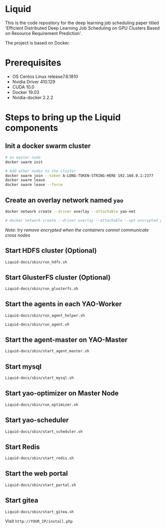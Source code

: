 # Liquid
This is the code repository for the deep learning job scheduling paper titled 'Efficient Distributed Deep Learning Job Scheduling on GPU Clusters Based on Resource Requirement Prediction'.

The project is based on Docker.


# Prerequisites
- OS Centos Linux release7.6.1810
- Nvidia Driver 410.129
- CUDA 10.0
- Docker 19.03
- Nvidia-docker 2.2.2
 


# Steps to bring up the Liquid components


## Init a docker swarm cluster
```bash
# on master node
docker swarm init

# Add other nodes to the cluster
docker swarm join --token A-LONG-TOKEN-STRING-HERE 192.168.0.1:2377
docker swarm leave
docker swarm leave --force
```


## Create an overlay network named `yao`
```bash
docker network create --driver overlay --attachable yao-net

# docker network create --driver overlay --attachable --opt encrypted yao-net
```

*Note: try remove encrypted when the containers cannot communicate cross nodes*


## Start HDFS cluster (Optional)
```bash
Liquid-docs/sbin/run_hdfs.sh
```

## Start GlusterFS cluster (Optional)
```bash
Liquid-docs/sbin/run_glusterfs.sh
```


## Start the agents in each YAO-Worker
```bash
Liquid-docs/sbin/run_agent_helper.sh

Liquid-docs/sbin/run_agent.sh
```

## Start the agent-master on YAO-Master
```bash
Liquid-docs/sbin/start_agent_master.sh
```


## Start mysql
```bash
Liquid-docs/sbin/start_mysql.sh
```

## Start yao-optimizer on Master Node
```bash
Liquid-docs/sbin/run_optimizer.sh
```

## Start yao-scheduler
```bash
Liquid-docs/sbin/start_scheduler.sh
```

## Start Redis
```bash
Liquid-docs/sbin/start_redis.sh
```

## Start the web portal
```bash
Liquid-docs/sbin/start_portal.sh
```
## Start gitea
```bash
Liquid-docs/sbin/start_gitea.sh
```


Visit `http://YOUR_IP/install.php`

